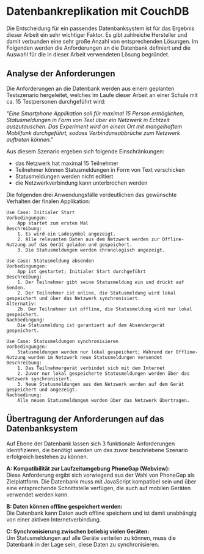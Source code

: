 # Datenbankreplikation mit CouchDB

Die Entscheidung für ein passendes Datenbanksystem ist für das Ergebnis dieser Arbeit ein sehr wichtiger Faktor. Es gibt zahlreiche Hersteller und damit verbunden eine sehr große Anzahl von entsprechenden Lösungen. Im Folgenden werden die Anforderungen an die Datenbank definiert und die Auswahl für die in dieser Arbeit verwendeten Lösung begründet.

## Analyse der Anforderungen

Die Anforderungen an die Datenbank werden aus einem geplanten Testszenario hergeleitet, welches im Laufe dieser Arbeit an einer Schule mit ca. 15 Testpersonen durchgeführt wird:

*"Eine Smartphone Applikation soll für maximal 15 Person ermöglichen, Statusmeldungen in Form von Text über ein Netzwerk in Echtzeit auszutauschen. Das Experiment wird an einem Ort mit mangelhaftem Mobilfunk durchgeführt, sodass Verbindunsabbrüche zum Netzwerk auftreten können."*

Aus diesem Szenario ergeben sich folgende Einschränkungen:
- das Netzwerk hat maximal 15 Teilnehmer
- Teilnehmer können Statusmeldungen in Form von Text verschicken
- Statusmeldungen werden nicht editiert
- die Netzwerkverbindung kann unterbrochen werden

Die folgenden drei Anwendungsfälle verdeutlichen das gewünschte Verhalten der finalen Applikation:

```
Use Case: Initialer Start
Vorbedingungen: 
    App startet zum ersten Mal
Beschreibung:
    1. Es wird ein Ladesymbol angezeigt.
    2. Alle relevanten Daten aus dem Netzwerk werden zur Offline-Nutzung auf das Gerät geladen und gespeichert.
    3. Die Statusmeldungen werden chronologisch angezeigt.
```


```
Use Case: Statusmeldung absenden
Vorbedingungen: 
    App ist gestartet; Initialer Start durchgeführt
Beschreibung:
    1. Der Teilnehmer gibt seine Statusmeldung ein und drückt auf Senden.
    2. Der Teilnehmer ist online, die Statusmeldung wird lokal gespeichert und über das Netzwerk synchronisiert.
Alternativ:
    2b. Der Teilnehmer ist offline, die Statusmeldung wird nur lokal gespeichert.
Nachbedingung: 
    Die Statusmeldung ist garantiert auf dem Absendergerät gespeichert.
```


```
Use Case: Statusmeldungen synchronisieren
Vorbedingungen: 
    Statusmeldungen wurden nur lokal gespeichert; Während der Offline-Nutzung wurden im Netzwerk neue Statusmeldungen versendet
Beschreibung:
    1. Das Teilnehmergerät verbindet sich mit dem Internet
    2. Zuvor nur lokal gespeicherte Statusmeldungen werden über das Netzwerk synchronisiert.
    3. Neue Statusmeldungen aus dem Netzwerk werden auf dem Gerät gespeichert und angezeigt.
Nachbedinung:
    Alle neuen Statusmeldungen wurden über das Netzwerk übertragen.
```

## Übertragung der Anforderungen auf das Datenbanksystem

Auf Ebene der Datenbank lassen sich 3 funktionale Anforderungen identifizieren, die benötigt werden um das zuvor beschriebene Szenario erfolgreich bestehen zu können.

**A: Kompatibilität zur Laufzeitumgebung PhoneGap (Webview):**  
Diese Anforderung ergibt sich vorwiegend aus der Wahl von PhoneGap als Zielplattform. Die Datenbank muss mit JavaScript kompatibel sein und über eine entsprechende Schnittstelle verfügen, die auch auf mobilen Geräten verwendet werden kann.

**B: Daten können offline gespeichert werden:**  
Die Datenbank kann Daten auch offline speichern und ist damit unabhängig von einer aktiven Internetverbindung.

**C: Synchronisierung zwischen beliebig vielen Geräten:**  
Um Statusmeldungen auf alle Geräte verteilen zu können, muss die Datenbank in der Lage sein, diese Daten zu synchronisieren.

























